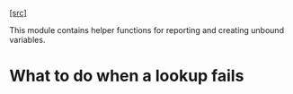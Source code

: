 [[src]](https://github.com/ghc/ghc/tree/master/compiler/rename/RnUnbound.hs)


This module contains helper functions for reporting and creating
unbound variables.



# What to do when a lookup fails
